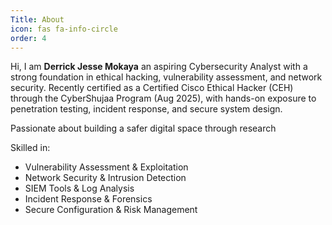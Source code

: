 ```yaml
---
Title: About
icon: fas fa-info-circle
order: 4
---
```


Hi, I am **Derrick Jesse Mokaya** an aspiring Cybersecurity Analyst with a strong foundation in ethical hacking, vulnerability assessment, and network security. Recently certified as a Certified Cisco Ethical Hacker (CEH) through the CyberShujaa Program (Aug 2025), with hands-on exposure to penetration testing, incident response, and secure system design. 

Passionate about building a safer digital space through research

Skilled in:
- Vulnerability Assessment & Exploitation 
- Network Security & Intrusion Detection 
- SIEM Tools & Log Analysis 
- Incident Response & Forensics 
- Secure Configuration & Risk Management 

